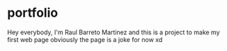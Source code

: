 # portfolio
Hey everybody, I'm Raul Barreto Martinez and this is a project to make my first web page obviously the page is a joke for now xd
